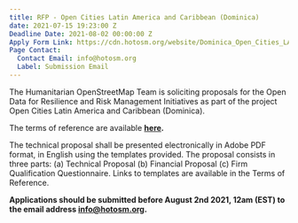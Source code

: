 ```yaml
---
title: RFP - Open Cities Latin America and Caribbean (Dominica)
date: 2021-07-15 19:23:00 Z
Deadline Date: 2021-08-02 00:00:00 Z
Apply Form Link: https://cdn.hotosm.org/website/Dominica_Open_Cities_LAC-Local_Implementation_TOR.pdf
Page Contact:
  Contact Email: info@hotosm.org
  Label: Submission Email
---
```


The Humanitarian OpenStreetMap Team is soliciting proposals for the Open Data for Resilience and Risk Management Initiatives as part of the project Open Cities Latin America and Caribbean (Dominica).

The terms of reference are available **[here](https://cdn.hotosm.org/website/Dominica_Open_Cities_LAC-Local_Implementation_TOR.pdf).**

The technical proposal shall be presented electronically in Adobe PDF format, in English using the templates provided.
The proposal consists in three parts: (a) Technical Proposal (b) Financial Proposal (c) Firm Qualification Questionnaire. Links to templates are available in the Terms of Reference.

**Applications should be submitted before August 2nd  2021, 12am (EST) to the email address [info@hotosm.org](info@hotosm.org).**